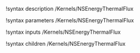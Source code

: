 !syntax description /Kernels/NSEnergyThermalFlux

!syntax parameters /Kernels/NSEnergyThermalFlux

!syntax inputs /Kernels/NSEnergyThermalFlux

!syntax children /Kernels/NSEnergyThermalFlux
